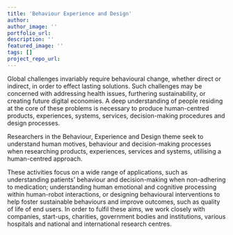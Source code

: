 ```yaml
---
title: 'Behaviour Experience and Design'
author:
author_image: ''
portfolio_url:
description: ''
featured_image: ''
tags: []
project_repo_url:
---
```


Global challenges invariably require behavioural change, whether direct or indirect, in order to effect lasting solutions. Such challenges may be concerned with addressing health issues, furthering sustainability, or creating future digital economies. A deep understanding of people residing at the core of these problems is necessary to produce human-centred products, experiences, systems, services, decision-making procedures and design processes.

 Researchers in the Behaviour, Experience and Design theme seek to understand human motives, behaviour and decision-making processes when researching products, experiences, services and systems, utilising a human-centred approach.

 These activities focus on a wide range of applications, such as understanding patients’ behaviour and decision-making when non-adhering to medication; understanding human emotional and cognitive processing within human-robot interactions, or designing behavioural interventions to help foster sustainable behaviours and improve outcomes, such as quality of life of end users. In order to fulfil these aims, we work closely with companies, start-ups, charities, government bodies and institutions, various hospitals and national and international research centres.

